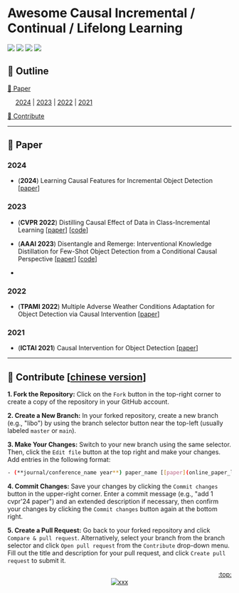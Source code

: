 # Awesome Causal Incremental / Continual / Lifelong Learning
[![](https://awesome.re/badge.svg)](#awesome-causal-incremental--continual--lifelong-learning)
[![](https://img.shields.io/badge/Contributions-Welcome-1f425f)](#clap-contribute-chinese-version)
[![](https://img.shields.io/static/v1?label=%E2%AD%90&message=If%20Useful&style=flat&color=C7A5C0)](https://github.com/libo-huang/Awesome-Causal-Incremental-Learning)
[![](https://img.shields.io/github/last-commit/libo-huang/Awesome-Causal-Incremental-Learning.svg)](#awesome-causal-incremental-learning)



## :pushpin: Outline
[:closed_book: Paper](#closed_book-paper)

&emsp; [2024](#2024) | [2023](#2023) | [2022](#2022) | [2021](#2021) 

[:clap: Contribute](#clap-contribute-chinese-version)

---






## :closed_book: Paper
### 2024
- (**2024**) Learning Causal Features for Incremental Object Detection [[paper](https://arxiv.org/abs/2403.00591)]



### 2023
- (**CVPR 2022**) Distilling Causal Effect of Data in Class-Incremental Learning [[paper](https://openaccess.thecvf.com/content/CVPR2021/html/Hu_Distilling_Causal_Effect_of_Data_in_Class-Incremental_Learning_CVPR_2021_paper.html?ref=https://githubhelp.com)] [[code](https://github.com/JoyHuYY1412/DDE_CIL)]

- (**AAAI 2023**) Disentangle and Remerge: Interventional Knowledge Distillation for Few-Shot Object Detection from a Conditional Causal Perspective [[paper](https://ojs.aaai.org/index.php/AAAI/article/view/25216)] [[code](https://github.com/ZYN-1101/DandR.git)]
-
### 2022
- (**TPAMI 2022**) Multiple Adverse Weather Conditions Adaptation for Object Detection via Causal Intervention [[paper](https://ieeexplore.ieee.org/abstract/document/9756301)]

### 2021
- (**ICTAI 2021**) Causal Intervention for Object Detection [[paper](https://ieeexplore.ieee.org/abstract/document/9643182)]

---









## :clap: Contribute [[chinese version](http://t.csdnimg.cn/S1rvo)]
**1. Fork the Repository:** Click on the `Fork` button in the top-right corner to create a copy of the repository in your GitHub account.

**2. Create a New Branch:** In your forked repository, create a new branch (e.g., "libo") by using the branch selector button near the top-left (usually labeled `master` or `main`).

**3. Make Your Changes:** Switch to your new branch using the same selector. Then, click the `Edit file` button at the top right and make your changes. Add entries in the following format:
  ```bash
  - (**journal/conference_name year**) paper_name [[paper](online_paper_link)] [[code](online_code_link)]
  ```

**4. Commit Changes:** Save your changes by clicking the `Commit changes` button in the upper-right corner. Enter a commit message (e.g., "add 1 cvpr'24 paper") and an extended description if necessary, then confirm your changes by clicking the `Commit changes` button again at the bottom right.

**5. Create a Pull Request:** Go back to your forked repository and click `Compare & pull request`. Alternatively, select your branch from the branch selector and click `Open pull request` from the `Contribute` drop-down menu. Fill out the title and description for your pull request, and click `Create pull request` to submit it.


<div align="right">
  <a href="#awesome-causal-incremental--continual--lifelong-learning">:top:</a>
</div>
<div align="center">
  <a href="#awesome-causal-incremental--continual--lifelong-learning">
  <img src="https://visitor-badge.laobi.icu/badge?page_id=libo-huang.Awesome-Causal-Incremental-Learning&left_color=green&right_color=red&format=true" alt="xxx">
  </a>
</div>
